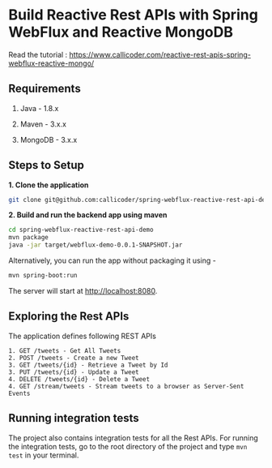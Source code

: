 # Build Reactive Rest APIs with Spring WebFlux and Reactive MongoDB

Read the tutorial : https://www.callicoder.com/reactive-rest-apis-spring-webflux-reactive-mongo/

## Requirements

1. Java - 1.8.x

2. Maven - 3.x.x

3. MongoDB - 3.x.x

## Steps to Setup

**1. Clone the application**

```bash
git clone git@github.com:callicoder/spring-webflux-reactive-rest-api-demo.git
```

**2. Build and run the backend app using maven**

```bash
cd spring-webflux-reactive-rest-api-demo
mvn package
java -jar target/webflux-demo-0.0.1-SNAPSHOT.jar
```

Alternatively, you can run the app without packaging it using -

```bash
mvn spring-boot:run
```

The server will start at <http://localhost:8080>.

## Exploring the Rest APIs

The application defines following REST APIs

```
1. GET /tweets - Get All Tweets
2. POST /tweets - Create a new Tweet
3. GET /tweets/{id} - Retrieve a Tweet by Id
3. PUT /tweets/{id} - Update a Tweet
4. DELETE /tweets/{id} - Delete a Tweet
4. GET /stream/tweets - Stream tweets to a browser as Server-Sent Events
```

## Running integration tests

The project also contains integration tests for all the Rest APIs. For running the integration tests, go to the root directory of the project and type `mvn test` in your terminal.